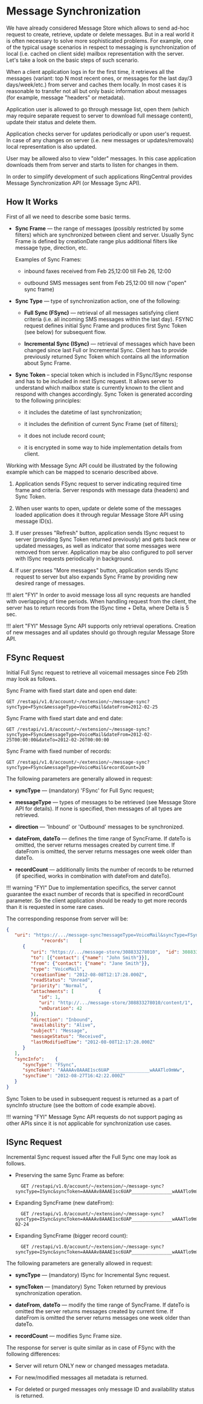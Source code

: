 # Message Synchronization

We have already considered Message Store which allows to send ad-hoc request to create, retrieve, update or delete messages. But in a real world it is often necessary to solve more sophisticated problems. For example, one of the typical usage scenarios in respect to messaging is synchronization of local (i.e. cached on client side) mailbox representation with the server. Let's take a look on the basic steps of such scenario.

When a client application logs in for the first time, it retrieves all the messages (variant: top N most recent ones, or messages for the last day/3 days/week/etc.) from server and caches them locally. In most cases it is reasonable to transfer not all but only basic information about messages (for example, message "headers" or metadata).

Application user is allowed to go through message list, open them (which may require separate request to server to download full message content), update their status and delete them.

Application checks server for updates periodically or upon user's request. In case of any changes on server (i.e. new messages or updates/removals) local representation is also updated. 

User may be allowed also to view "older" messages. In this case application downloads them from server and starts to listen for changes in them.

In order to simplify development of such applications RingCentral provides Message Synchronization API (or Message Sync API).

## How It Works

First of all we need to describe some basic terms.

-   **Sync Frame** — the range of messages (possibly restricted by some filters) which are synchronized between client and server. Usually Sync Frame is defined by creationDate range plus additional filters like message type, direction, etc.

    Examples of Sync Frames:

    - inbound faxes received from Feb 25,12:00 till Feb 26, 12:00

    - outbound SMS messages sent from Feb 25,12:00 till now ("open" sync frame)

-   **Sync Type** — type of synchronization action, one of the following:

    - **Full Sync (FSync)** — retrieval of all messages satisfying client criteria (i.e. all incoming SMS messages within the last day). FSYNC request defines initial Sync Frame and produces first Sync Token (see below) for subsequent flow.

    - **Incremental Sync (ISync)** — retrieval of messages which have been changed since last Full or Incremental Sync. Client has to provide previously returned Sync Token which contains all the information about Sync Frame.

-   **Sync Token** – special token which is included in FSync/ISync response and has to be included in next ISync request. It allows server to understand which mailbox state is currently known to the client and respond with changes accordingly. Sync Token is generated according to the following principles:

    - it includes the datetime of last synchronization;

    - it includes the definition of current Sync Frame (set of filters);

    - it does not include record count;

    - it is encrypted in some way to hide implementation details from client.

Working with Message Sync API could be illustrated by the following example which can be mapped to scenario described above.

1. Application sends FSync request to server indicating required time frame and criteria. Server responds with message data (headers) and Sync Token.

2. When user wants to open, update or delete some of the messages loaded application does it through regular Message Store API using message ID(s).

3. If user presses "Refresh" button, application sends ISync request to server (providing Sync Token returned previously) and gets back new or updated messages, as well as indicator that some messages were removed from server. Application may be also configured to poll server with ISync requests periodically in background.

4. If user presses "More messages" button, application sends ISync request to server but also expands Sync Frame by providing new desired range of messages.

!!! alert "FYI"
    In order to avoid message loss all sync requests are handled with overlapping of time periods. When handling request from the client, the server has to return records from the ISync time + Delta, where Delta is 5 sec.

!!! alert "FYI"
    Message Sync API supports only retrieval operations. Creation of new messages and all updates should go through regular Message Store API.

## FSync Request

Initial Full Sync request to retrieve all voicemail messages since Feb 25th may look as follows.

Sync Frame with fixed start date and open end date:

    GET /restapi/v1.0/account/~/extension/~/message-sync?syncType=FSync&messageType=VoiceMail&dateFrom=2012-02-25

Sync Frame with fixed start date and end date:

    GET /restapi/v1.0/account/~/extension/~/message-sync?syncType=FSync&messageType=VoiceMail&dateFrom=2012-02-25T00:00:00&dateTo=2012-02-26T00:00:00

Sync Frame with fixed number of records:

    GET /restapi/v1.0/account/~/extension/~/message-sync?syncType=FSync&messageType=VoiceMail&recordCount=20

The following parameters are generally allowed in request:

- **syncType** — (mandatory) 'FSync' for Full Sync request;

- **messageType** — types of messages to be retrieved (see Message Store API for details). If none is specified, then messages of all types are retrieved.

- **direction** — 'Inbound' or 'Outbound' messages to be synchronized.

- **dateFrom**, **dateTo** — defines the time range of SyncFrame. If dateTo is omitted, the server returns messages created by current time. If dateFrom is omitted, the server returns messages one week older than dateTo.

- **recordCount** — additionally limits the number of records to be returned (if specified, works in combination with dateFrom and dateTo).

!!! warning "FYI"
    Due to implementation specifics, the server cannot guarantee the exact number of records that is specified in recordCount parameter. So the client application should be ready to get more records than it is requested in some rare cases.

The corresponding response from server will be:

```json
{
   "uri": "https://.../message-sync?messageType=VoiceMail&syncType=FSync&dateFrom=2012-02-25T00:00:00.000Z",
             "records":    [
      {
         "uri": "https://.../message-store/308833278010",  "id": 308833278010,
         "to": [{"contact": {"name": "John Smith"}}],
         "from": {"contact": {"name": "Jane Smith"}},
         "type": "VoiceMail",
         "creationTime": "2012-08-08T12:17:28.000Z",
         "readStatus": "Unread",
         "priority": "Normal",
         "attachments": [         {
            "id": 1,
            "uri": "http://.../message-store/308833278010/content/1",  "contentType": "audio/x-wav",
            "vmDuration": 42
         }],
         "direction": "Inbound",
         "availability": "Alive",
         "subject": "Message",
         "messageStatus": "Received",
         "lastModifiedTime": "2012-08-08T12:17:28.000Z"
      }
   ],
   "syncInfo":    {
      "syncType": "FSync",
      "syncToken": "AAAAAv8AAAE1sc6UAP_______________wAAATlo9mWw",
      "syncTime": "2012-08-27T16:42:22.000Z"
   }
}
```

Sync Token to be used in subsequent request is returned as a part of syncInfo structure (see the bottom of code example above).

!!! warning "FYI"
    Message Sync API requests do not support paging as other APIs since it is not applicable for synchronization use cases.

## ISync Request

Incremental Sync request issued after the Full Sync one may look as follows.

- Preserving the same Sync Frame as before:

        GET /restapi/v1.0/account/~/extension/~/message-sync?syncType=ISync&syncToken=AAAAAv8AAAE1sc6UAP_______________wAAATlo9mWw

- Expanding SyncFrame (new dateFrom):

        GET /restapi/v1.0/account/~/extension/~/message-sync?syncType=ISync&syncToken=AAAAAv8AAAE1sc6UAP_______________wAAATlo9mWw&dateFrom=2012-02-24

- Expanding SyncFrame (bigger record count):

        GET /restapi/v1.0/account/~/extension/~/message-sync?syncType=ISync&syncToken=AAAAAv8AAAE1sc6UAP_______________wAAATlo9mWw&recordCount=30

The following parameters are generally allowed in request:

- **syncType** — (mandatory) ISync for Incremental Sync request.

- **syncToken** — (mandatory) Sync Token returned by previous synchronization operation.

- **dateFrom**, **dateTo** — modify the time range of SyncFrame. If dateTo is omitted the server returns messages created by current time. If dateFrom is omitted the server returns messages one week older than dateTo.

- **recordCount** — modifies Sync Frame size.

The response for server is quite similar as in case of FSync with the following differences:

- Server will return ONLY new or changed messages metadata.

- For new/modified messages all metadata is returned.

- For deleted or purged messages only message ID and availability status is returned.
